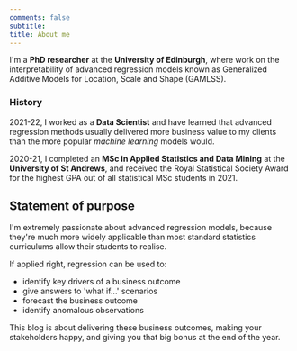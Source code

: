 ```yaml
---
comments: false
subtitle: 
title: About me
---
```


I'm a **PhD researcher** at the **University of Edinburgh**, where work on the interpretability of advanced regression models known as Generalized Additive Models for Location, Scale and Shape (GAMLSS).

### History

2021-22, I worked as a **Data Scientist** and have learned that advanced regression methods usually delivered more business value to my clients than the more popular *machine learning* models would. 

2020-21, I completed an **MSc in Applied Statistics and Data Mining** at the **University of St Andrews**, and received the Royal Statistical Society Award for the highest GPA out of all statistical MSc students in 2021.

## Statement of purpose

I'm extremely passionate about advanced regression models, because they're much more widely applicable than most standard statistics curriculums allow their students to realise.

If applied right, regression can be used to:

- identify key drivers of a business outcome
- give answers to 'what if...' scenarios
- forecast the business outcome
- identify anomalous observations

This blog is about delivering these business outcomes, making your stakeholders happy, and giving you that big bonus at the end of the year.
